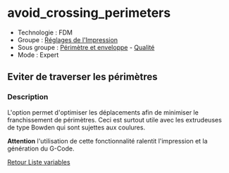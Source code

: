 # avoid_crossing_perimeters

* Technologie : FDM
* Groupe : [Réglages de l'Impression](../print_settings/print_settings.md)
* Sous groupe : [Périmètre et enveloppe](../print_settings/print_settings.md#périmètre-et-enveloppe) - [Qualité](../print_settings/print_settings.md#qualité)
* Mode : Expert

## Eviter de traverser les périmètres

### Description

L'option permet d'optimiser les déplacements afin de minimiser le franchissement de périmètres. Ceci est surtout utile avec les extrudeuses de type Bowden qui sont sujettes aux coulures.

**Attention** l'utilisation de cette fonctionnalité ralentit l'impression et la génération du G-Code.

[Retour Liste variables](variable_list.md)